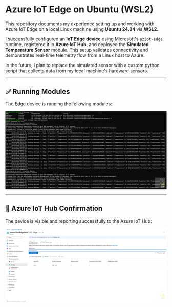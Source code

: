 # Azure IoT Edge on Ubuntu (WSL2)

This repository documents my experience setting up and working with Azure IoT Edge on a local Linux machine using **Ubuntu 24.04** via **WSL2**.

I successfully configured an **IoT Edge device** using Microsoft's `aziot-edge` runtime, registered it in **Azure IoT Hub**, and deployed the **Simulated Temperature Sensor** module. This setup validates connectivity and demonstrates real-time telemetry flow from a Linux host to Azure.

In the future, I plan to replace the simulated sensor with a custom python script that collects data from my local machine's hardware sensors.

---

## ✅ Running Modules

The Edge device is running the following modules:

![iotedge-list](azure-edge-telemetry/screenshots/azure-iot-edge.png)

---

## 📡 Azure IoT Hub Confirmation

The device is visible and reporting successfully to the Azure IoT Hub:

![azure-portal](azure-edge-telemetry/screenshots/azure-iot-edge1.png)
